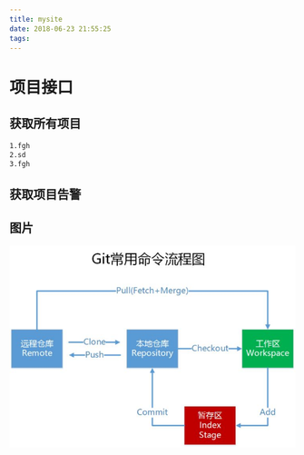 ```yaml
---
title: mysite
date: 2018-06-23 21:55:25
tags:
---
```

# 项目接口
## 获取所有项目

    1.fgh
    2.sd
    3.fgh

## 获取项目告警

## 图片
![图片](mysite/images/GitWorkFlow.jpg)